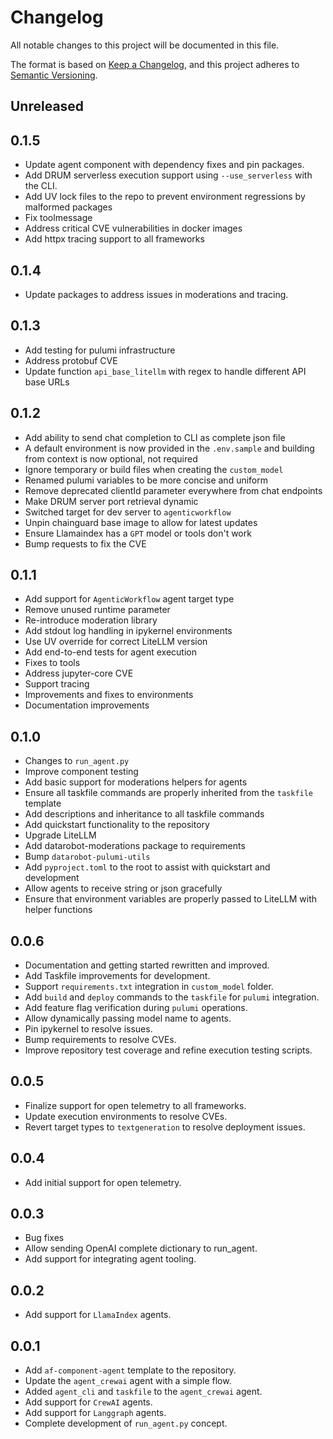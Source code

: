 # Changelog

All notable changes to this project will be documented in this file.

The format is based on [Keep a Changelog](https://keepachangelog.com/en/1.1.0/),
and this project adheres to [Semantic Versioning](https://semver.org/spec/v2.0.0.html).

## Unreleased

## 0.1.5
- Update agent component with dependency fixes and pin packages.
- Add DRUM serverless execution support using `--use_serverless` with the CLI.
- Add UV lock files to the repo to prevent environment regressions by malformed packages
- Fix toolmessage
- Address critical CVE vulnerabilities in docker images
- Add httpx tracing support to all frameworks

## 0.1.4
- Update packages to address issues in moderations and tracing.

## 0.1.3
- Add testing for pulumi infrastructure
- Address protobuf CVE
- Update function `api_base_litellm` with regex to handle different API base URLs

## 0.1.2
- Add ability to send chat completion to CLI as complete json file
- A default environment is now provided in the `.env.sample` and building from context is now optional, not required
- Ignore temporary or build files when creating the `custom_model`
- Renamed pulumi variables to be more concise and uniform
- Remove deprecated clientId parameter everywhere from chat endpoints
- Make DRUM server port retrieval dynamic
- Switched target for dev server to `agenticworkflow`
- Unpin chainguard base image to allow for latest updates
- Ensure Llamaindex has a `GPT` model or tools don't work
- Bump requests to fix the CVE

## 0.1.1
- Add support for `AgenticWorkflow` agent target type
- Remove unused runtime parameter
- Re-introduce moderation library
- Add stdout log handling in ipykernel environments
- Use UV override for correct LiteLLM version
- Add end-to-end tests for agent execution
- Fixes to tools
- Address jupyter-core CVE
- Support tracing
- Improvements and fixes to environments
- Documentation improvements

## 0.1.0
- Changes to `run_agent.py`
- Improve component testing
- Add basic support for moderations helpers for agents
- Ensure all taskfile commands are properly inherited from the `taskfile` template
- Add descriptions and inheritance to all taskfile commands
- Add quickstart functionality to the repository
- Upgrade LiteLLM
- Add datarobot-moderations package to requirements
- Bump `datarobot-pulumi-utils`
- Add `pyproject.toml` to the root to assist with quickstart and development
- Allow agents to receive string or json gracefully
- Ensure that environment variables are properly passed to LiteLLM with helper functions

## 0.0.6
- Documentation and getting started rewritten and improved.
- Add Taskfile improvements for development.
- Support `requirements.txt` integration in `custom_model` folder.
- Add `build` and `deploy` commands to the `taskfile` for `pulumi` integration.
- Add feature flag verification during `pulumi` operations.
- Allow dynamically passing model name to agents.
- Pin ipykernel to resolve issues.
- Bump requirements to resolve CVEs.
- Improve repository test coverage and refine execution testing scripts.

## 0.0.5
- Finalize support for open telemetry to all frameworks.
- Update execution environments to resolve CVEs.
- Revert target types to `textgeneration` to resolve deployment issues.

## 0.0.4
- Add initial support for open telemetry.

## 0.0.3
- Bug fixes
- Allow sending OpenAI complete dictionary to run_agent.
- Add support for integrating agent tooling.

## 0.0.2
- Add support for `LlamaIndex` agents.

## 0.0.1
- Add `af-component-agent` template to the repository.
- Update the `agent_crewai` agent with a simple flow.
- Added `agent_cli` and `taskfile` to the `agent_crewai` agent.
- Add support for `CrewAI` agents.
- Add support for `Langgraph` agents.
- Complete development of `run_agent.py` concept.

